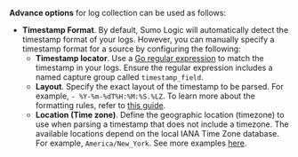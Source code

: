 **Advance options** for log collection can be used as follows:
   * **Timestamp Format**. By default, Sumo Logic will automatically detect the timestamp format of your logs. However, you can manually specify a timestamp format for a source by configuring the following:
      - **Timestamp locator**. Use a [Go regular expression](https://github.com/google/re2/wiki/Syntax) to match the timestamp in your logs. Ensure the regular expression includes a named capture group called `timestamp_field`.
      - **Layout**. Specify the exact layout of the timestamp to be parsed. For example, `- %Y-%m-%dT%H:%M:%S.%LZ`. To learn more about the formatting rules, refer to [this guide](/docs/send-data/opentelemetry-collector/time-reference/).
      - **Location (Time zone)**. Define the geographic location (timezone) to use when parsing a timestamp that does not include a timezone. The available locations depend on the local IANA Time Zone database. For example, `America/New_York`. See more examples [here](https://en.wikipedia.org/wiki/List_of_tz_database_time_zones).
